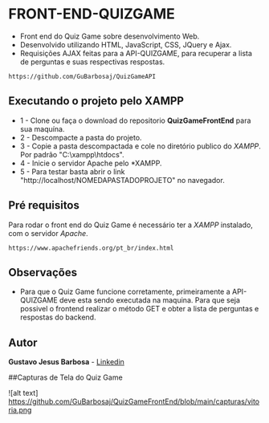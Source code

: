 # FRONT-END-QUIZGAME
* Front end do Quiz Game sobre desenvolvimento Web.  
* Desenvolvido utilizando HTML, JavaScript, CSS, JQuery e Ajax.
* Requisições AJAX feitas para a API-QUIZGAME, para recuperar a lista de perguntas e suas respectivas respostas.

```
https://github.com/GuBarbosaj/QuizGameAPI
```

## Executando o projeto pelo **XAMPP**

* 1 - Clone ou faça o download do repositorio **QuizGameFrontEnd** para sua maquína.
* 2 - Descompacte a pasta do projeto.
* 3 - Copie a pasta descompactada e cole no diretório publico do *XAMPP*. Por padrão "C:\xampp\htdocs".
* 4 - Inicie o servidor Apache pelo *XAMPP.
* 5 - Para testar basta abrir o link "http://localhost/NOMEDAPASTADOPROJETO" no navegador.


## Pré requisitos

Para rodar o front end do Quiz Game é necessário ter a *XAMPP* instalado, com o servidor *Apache*.

```
https://www.apachefriends.org/pt_br/index.html
```

## Observações

* Para que o Quiz Game funcione corretamente, primeiramente a API-QUIZGAME deve esta sendo executada na maquina. Para que seja possivel o frontend realizar o método GET e obter a lista de perguntas e respostas do backend.


## Autor

**Gustavo Jesus Barbosa** - [Linkedin](https://www.linkedin.com/in/gustavo-barbosa-92257a187/)

##Capturas de Tela do Quiz Game

![alt text] https://github.com/GuBarbosaj/QuizGameFrontEnd/blob/main/capturas/vitoria.png
